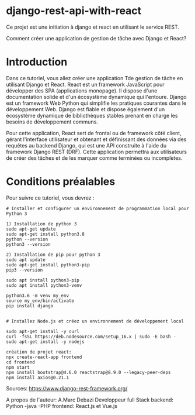 # django-rest-api-with-react
Ce projet est une initiation à django et react en utilisant le service REST.

Comment créer une application de gestion de tâche avec Django et React?

# Introduction

Dans ce tutoriel, vous allez créer une application Tde gestion de tâche en utilisant Django et React.
React est un framework JavaScript pour développer des SPA (applications monopage). Il dispose d'une documentation solide et d'un écosystème dynamique qui l'entoure.
Django est un framework Web Python qui simplifie les pratiques courantes dans le développement Web. Django est fiable et dispose également d'un écosystème dynamique de bibliothèques stables prenant en charge les besoins de développement communs.

Pour cette application, React sert de frontal ou de framework côté client, gérant l'interface utilisateur et obtenant et définissant des données via des requêtes au backend Django, qui est une API construite à l'aide du framework Django REST (DRF).
Cette application permettra aux utilisateurs de créer des tâches et de les marquer comme terminées ou incomplètes.

# Conditions préalables

Pour suivre ce tutoriel, vous devrez :

    # Installer et configurer un environnement de programmation local pour Python 3
    
    1) Installation de python 3
    sudo apt-get update
    sudo apt-get install python3.8
    python --version
    python3 --version

    2) Installation de pip pour python 3
    sudo apt update
    sudo apt-get install python3-pip
    pip3 --version
    
    sudo apt install python3-pip
    sudo apt install python3-venv
    
    python3.6 -m venv my_env
    source my_env/bin/activate
    pip install django

    
    # Installez Node.js et créez un environnement de développement local
    
    sudo apt-get install -y curl
    curl -fsSL https://deb.nodesource.com/setup_16.x | sudo -E bash -
    sudo apt-get install -y nodejs

    création de projet react:
    npx create-react-app frontend
    cd frontend
    npm start
    npm install bootstrap@4.6.0 reactstrap@8.9.0 --legacy-peer-deps
    npm install axios@0.21.1
  
  Sources:
  https://www.django-rest-framework.org/
  
  A propos de l'auteur:
        A.Marc Debazi
        Developpeur full Stack
        backend: Python -java -PHP
        frontend: React.js et Vue.js
  
  
    

 

